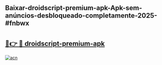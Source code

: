 ## Baixar-droidscript-premium-apk-Apk-sem-anúncios-desbloqueado-completamente-2025-#fnbwx

# <h2><a href="https://ainizakaria.my?title=droidscript-premium-apk&ref=22M">🔗👉 🔴 droidscript-premium-apk</a></h2>

[![acn](https://github.com/user-attachments/assets/0f9c940e-d8b0-45ae-aac7-cd30a18b3e1c)](https://ainizakaria.my?title=droidscript-premium-apk&ref=22M)

